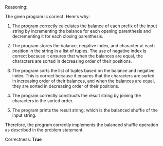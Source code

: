 Reasoning:

The given program is correct. Here's why:

1. The program correctly calculates the balance of each prefix of the input string by incrementing the balance for each opening parenthesis and decrementing it for each closing parenthesis.

2. The program stores the balance, negative index, and character at each position in the string in a list of tuples. The use of negative index is correct because it ensures that when the balances are equal, the characters are sorted in decreasing order of their positions.

3. The program sorts the list of tuples based on the balance and negative index. This is correct because it ensures that the characters are sorted in increasing order of their balances, and when the balances are equal, they are sorted in decreasing order of their positions.

4. The program correctly constructs the result string by joining the characters in the sorted order.

5. The program prints the result string, which is the balanced shuffle of the input string.

Therefore, the program correctly implements the balanced shuffle operation as described in the problem statement.

Correctness: **True**
